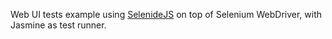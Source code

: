 Web UI tests example using [SelenideJS](selenidejs.org) on top of Selenium WebDriver, with Jasmine as test runner.